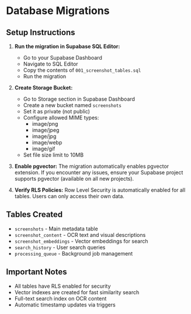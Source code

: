 # Database Migrations

## Setup Instructions

1. **Run the migration in Supabase SQL Editor:**
   - Go to your Supabase Dashboard
   - Navigate to SQL Editor
   - Copy the contents of `001_screenshot_tables.sql`
   - Run the migration

2. **Create Storage Bucket:**
   - Go to Storage section in Supabase Dashboard
   - Create a new bucket named `screenshots`
   - Set it as private (not public)
   - Configure allowed MIME types:
     - image/png
     - image/jpeg
     - image/jpg
     - image/webp
     - image/gif
   - Set file size limit to 10MB

3. **Enable pgvector:**
   The migration automatically enables pgvector extension. If you encounter any issues, ensure your Supabase project supports pgvector (available on all new projects).

4. **Verify RLS Policies:**
   Row Level Security is automatically enabled for all tables. Users can only access their own data.

## Tables Created

- `screenshots` - Main metadata table
- `screenshot_content` - OCR text and visual descriptions
- `screenshot_embeddings` - Vector embeddings for search
- `search_history` - User search queries
- `processing_queue` - Background job management

## Important Notes

- All tables have RLS enabled for security
- Vector indexes are created for fast similarity search
- Full-text search index on OCR content
- Automatic timestamp updates via triggers